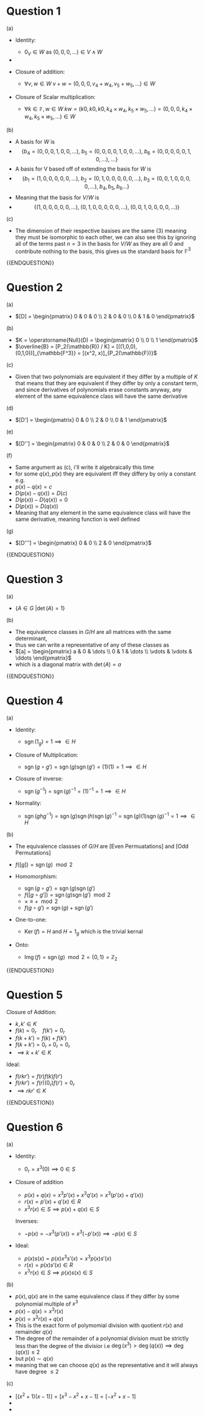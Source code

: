 # Question 1

(a)

- Identity:
	- $0_V \in W$ as $(0,0,0, \dots) \in V \land W$
- 
- Closure of addition:
	- $\forall v,w \in W \; v + w = (0,0,0, v_4 + w_4, v_5 + w_5, \dots) \in W$

- Closure of Scalar multiplication:
	- $\forall k \in \mathbb{F}, w \in W \;kw = (k0, k0, k0, k_4 \times w_4, k_5 \times w_5, \dots) =  (0, 0, 0, k_4 \times w_4, k_5 \times w_5, \dots)\in W$ 


(b)

- A basis for $W$ is 
- $$\{ b_4 = (0,0,0,1,0,0,\dots), \; b_5 = (0,0,0,0,1,0,0,\dots), \;b_6 = (0,0,0,0,0,1,0,\dots), \;  \dots \}$$
- A basis for V based off of extending the basis for $W$ is
-  $$\{ b_1 = (1,0,0,0,0,0,\dots), \; b_2 = (0,1,0,0,0,0,0,\dots), \;b_3 = (0,0,1,0,0,0,0,\dots), \;  b_4, b_5, b_6 \dots \}$$
- Meaning that the basis for $V/W$ is 
- $$\{(1,0,0,0,0,0,\dots), \; (0,1,0,0,0,0,0,\dots), \; (0,0,1,0,0,0,0,\dots)\}$$

(c)

- The dimension of their respective basises are the same $(3)$ meaning they must be isomorphic to each other, we can also see this by ignoring all of the terms past $n = 3$ in the basis for $V/W$ as they are all 0 and contribute nothing to the basis, this gives us the standard basis for $\mathbb{F}^3$


{{ENDQUESTION}}

# Question 2

(a)

- $[D] = \begin{pmatrix} 0 & 0 & 0 \\ 2 & 0 & 0 \\ 0 & 1 & 0 \end{pmatrix}$

(b)

- $K = \operatorname{Null}(D) = \begin{pmatrix} 0 \\ 0 \\ 1 \end{pmatrix}$
- $\overline{B} = [P_2(\mathbb{R}) / K] = [((1,0,0), (0,1,0))]_{\mathbb{F^3}} = [(x^2, x)]_{P_2(\mathbb{F})}$

(c)

- Given that two polynomials are equivalent if they differ by a multiple of $K$ that means that they are equivalent if they differ by only a constant term, and since derivatives of polynomials erase constants anyway, any element of the same equivalence class will have the same derivative

(d)

- $[D'] = \begin{pmatrix} 0 & 0  \\ 2 & 0 \\ 0 & 1  \end{pmatrix}$

(e)

- $[D''] = \begin{pmatrix} 0 & 0 & 0 \\ 2 & 0 & 0 \end{pmatrix}$

(f)

- Same argument as (c), i'll write it algebraically this time
- for some $q(x), p(x)$ they are equivalent iff they differy by only a constant e.g.
- $p(x) - q(x) = c$
- $D(p(x) - q(x)) = D(c)$
- $D(p(x)) - D(q(x)) = 0$
- $D(p(x)) = D(q(x))$
- Meaning that any element in the same equivalence class will have the same derivative, meaning function is well defined

(g)

- $[D'''] = \begin{pmatrix} 0 & 0 \\ 2 & 0 \end{pmatrix}$

{{ENDQUESTION}}

# Question 3

(a)

- $\{A \in G \ | \operatorname{det}(A) = 1\}$

(b)

- The equivalence classes in $G/H$ are all matrices with the same determinant,
- thus we can write a representative of any of these classes as 
- $[a] = \begin{pmatrix} a  & 0 & \dots \\ 0 & 1 & \dots \\ \vdots & \vdots & \ddots \end{pmatrix}$
- which is a diagonal matrix with $\operatorname{det}(A) = a$ 

{{ENDQUESTION}}

# Question 4

(a)

- Identity: 
	- $\operatorname{sgn}(1_g) = 1 \implies \in H$

- Closure of Multiplication:
	- $\operatorname{sgn}(g \circ g') = \operatorname{sgn}(g)\operatorname{sgn}(g') = (1)(1) = 1 \implies \in H$

- Closure of inverse:
	- $\operatorname{sgn}(g^{-1}) = \operatorname{sgn}(g)^{-1} = (1)^{-1} = 1 \implies \in H$

- Normality:
	- $\operatorname{sgn}(ghg^{-1}) = \operatorname{sgn}(g)\operatorname{sgn}(h)\operatorname{sgn}(g)^{-1} = \operatorname{sgn}(g)(1)\operatorname{sgn}(g)^{-1} = 1 \implies \in H$

(b)

- The equivalence classses of $G/H$ are $[\text{Even Permuatations}]$ and $[\text{Odd Permutations}]$
- $f([g]) = \operatorname{sgn}(g) \mod 2$

- Homomorphism:
	-  $\operatorname{sgn}(g \circ g') = \operatorname{sgn}(g)\operatorname{sgn}(g')$
	-  $f([g \circ g']) = \operatorname{sgn}(g)\operatorname{sgn}(g') \mod 2$
	- $\times \equiv + \mod 2$
	-  $f(g \circ g') = \operatorname{sgn}(g) + \operatorname{sgn}(g')$

- One-to-one:
	- $\operatorname{Ker}(f) = H$ and $H = 1_g$ which is the trivial kernal

- Onto:
	- $\operatorname{Img}(f) = \operatorname{sgn}(g) \mod 2 = \{0,1\} = \mathbb{Z}_2$


{{ENDQUESTION}}

# Question 5

Closure of Addition:
- $k,k' \in K$
- $f(k) = 0_r \quad f(k') = 0_r$
- $f(k+k') = f(k) + f(k')$
- $f(k+k') = 0_r + 0_r = 0_r$
- $\implies k + k' \in K$

Ideal:
- $f(rkr') = f(r)f(k)f(r')$
- $f(rkr') = f(r)(0_r)f(r') = 0_r$
- $\implies rkr' \in K$


{{ENDQUESTION}}

# Question 6

(a)

- Identity:
	- $0_r = x^3(0) \implies 0 \in S$

- Closure of addition
	- $p(x) + q(x) = x^3p'(x) + x^3q'(x) = x^3(p'(x) + q'(x))$
	- $r(x) = p'(x) + q'(x) \in R$
	- $x^3r(x) \in S \implies p(x) + q(x) \in S$

	Inverses:
	- $-p(x) = -x^3(p'(x)) = x^3(-p'(x)) \implies -p(x) \in S$

- Ideal:
	- $p(x)s(x) = p(x)x^3s'(x) = x^3p(x)s'(x)$
	- $r(x) = p(x)s'(x) \in R$
	- $x^3r(x) \in S \implies p(x)s(x) \in S$


(b)

- $p(x),q(x)$ are in the same equivalence class if they differ by some polynomial multiple of $x^3$
- $p(x) - q(x) = x^3r(x)$
- $p(x) = x^3r(x) + q(x)$
- This is the exact form of polymomial division with quotient $r(x)$ and remainder $q(x)$
- The degree of the remainder of a polynomial division must be strictly less than the degree of the divisior i.e $\operatorname{deg}(x^3) > \operatorname{deg}(q(x)) \implies \operatorname{deg}(q(x)) \leq 2$
- but $p(x) \sim q(x)$ 
- meaning that we can choose $q(x)$ as the representative and it will always have degree $\leq 2$

(c)

- $[(x^2 + 1)(x-1)] = [x^3 -x^2 + x -1] =  [-x^2 + x - 1]$
- 
- 